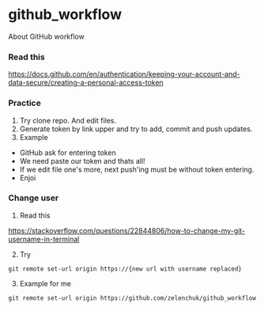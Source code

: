# github_workflow
About GitHub workflow


### Read this

https://docs.github.com/en/authentication/keeping-your-account-and-data-secure/creating-a-personal-access-token


### Practice

1. Try clone repo. And edit files.
2. Generate token by link upper and try to add, commit and push updates.
3. Example

- GitHub ask for entering token
- We need paste our token and thats all!
- If we edit file one's more, next push'ing must be without token entering.
- Enjoi


### Change user 


1. Read this

https://stackoverflow.com/questions/22844806/how-to-change-my-git-username-in-terminal


2. Try

`git remote set-url origin https://{new url with username replaced}`


3. Example for me

`
git remote set-url origin https://github.com/zelenchuk/github_workflow
`
